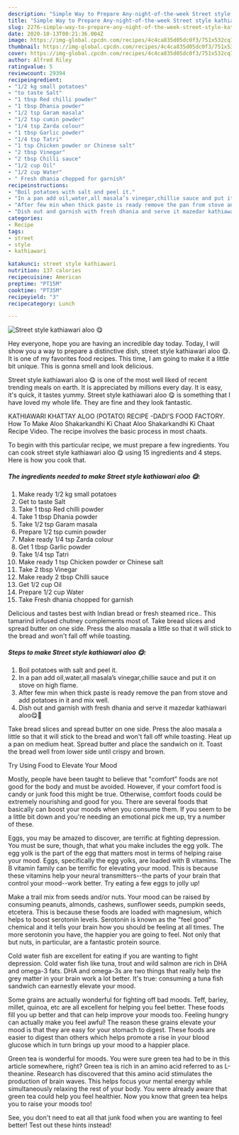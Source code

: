 ```yaml
---
description: "Simple Way to Prepare Any-night-of-the-week Street style kathiawari aloo 😋"
title: "Simple Way to Prepare Any-night-of-the-week Street style kathiawari aloo 😋"
slug: 2276-simple-way-to-prepare-any-night-of-the-week-street-style-kathiawari-aloo
date: 2020-10-13T00:21:36.004Z
image: https://img-global.cpcdn.com/recipes/4c4ca835d05dc0f3/751x532cq70/street-style-kathiawari-aloo-😋-recipe-main-photo.jpg
thumbnail: https://img-global.cpcdn.com/recipes/4c4ca835d05dc0f3/751x532cq70/street-style-kathiawari-aloo-😋-recipe-main-photo.jpg
cover: https://img-global.cpcdn.com/recipes/4c4ca835d05dc0f3/751x532cq70/street-style-kathiawari-aloo-😋-recipe-main-photo.jpg
author: Alfred Riley
ratingvalue: 5
reviewcount: 29394
recipeingredient:
- "1/2 kg small potatoes"
- "to taste Salt"
- "1 tbsp Red chilli powder"
- "1 tbsp Dhania powder"
- "1/2 tsp Garam masala"
- "1/2 tsp cumin powder"
- "1/4 tsp Zarda colour"
- "1 tbsp Garlic powder"
- "1/4 tsp Tatri"
- "1 tsp Chicken powder or Chinese salt"
- "2 tbsp Vinegar"
- "2 tbsp Chilli sauce"
- "1/2 cup Oil"
- "1/2 cup Water"
- " Fresh dhania chopped for garnish"
recipeinstructions:
- "Boil potatoes with salt and peel it."
- "In a pan add oil,water,all masala’s vinegar,chillie sauce and put it on stove on high flame."
- "After few min when thick paste is ready remove the pan from stove and add potatoes in it and mix well."
- "Dish out and garnish with fresh dhania and serve it mazedar kathiawari aloo😋🥰"
categories:
- Recipe
tags:
- street
- style
- kathiawari

katakunci: street style kathiawari 
nutrition: 137 calories
recipecuisine: American
preptime: "PT15M"
cooktime: "PT35M"
recipeyield: "3"
recipecategory: Lunch

---
```



![Street style kathiawari aloo 😋](https://img-global.cpcdn.com/recipes/4c4ca835d05dc0f3/751x532cq70/street-style-kathiawari-aloo-😋-recipe-main-photo.jpg)

Hey everyone, hope you are having an incredible day today. Today, I will show you a way to prepare a distinctive dish, street style kathiawari aloo 😋. It is one of my favorites food recipes. This time, I am going to make it a little bit unique. This is gonna smell and look delicious.

Street style kathiawari aloo 😋 is one of the most well liked of recent trending meals on earth. It is appreciated by millions every day. It is easy, it's quick, it tastes yummy. Street style kathiawari aloo 😋 is something that I have loved my whole life. They are fine and they look fantastic.

KATHIAWARI KHATTAY ALOO (POTATO) RECIPE -DADI&#39;S FOOD FACTORY. How To Make Aloo Shakarkandhi Ki Chaat Aloo Shakarkandhi Ki Chaat Recipe Video. The recipe involves the basic process in most chaats.


To begin with this particular recipe, we must prepare a few ingredients. You can cook street style kathiawari aloo 😋 using 15 ingredients and 4 steps. Here is how you cook that.

<!--inarticleads1-->

##### The ingredients needed to make Street style kathiawari aloo 😋:

1. Make ready 1/2 kg small potatoes
1. Get to taste Salt
1. Take 1 tbsp Red chilli powder
1. Take 1 tbsp Dhania powder
1. Take 1/2 tsp Garam masala
1. Prepare 1/2 tsp cumin powder
1. Make ready 1/4 tsp Zarda colour
1. Get 1 tbsp Garlic powder
1. Take 1/4 tsp Tatri
1. Make ready 1 tsp Chicken powder or Chinese salt
1. Take 2 tbsp Vinegar
1. Make ready 2 tbsp Chilli sauce
1. Get 1/2 cup Oil
1. Prepare 1/2 cup Water
1. Take  Fresh dhania chopped for garnish


Delicious and tastes best with Indian bread or fresh steamed rice.. This tamarind infused chutney complements most of. Take bread slices and spread butter on one side. Press the aloo masala a little so that it will stick to the bread and won&#39;t fall off while toasting. 

<!--inarticleads2-->

##### Steps to make Street style kathiawari aloo 😋:

1. Boil potatoes with salt and peel it.
1. In a pan add oil,water,all masala’s vinegar,chillie sauce and put it on stove on high flame.
1. After few min when thick paste is ready remove the pan from stove and add potatoes in it and mix well.
1. Dish out and garnish with fresh dhania and serve it mazedar kathiawari aloo😋🥰


Take bread slices and spread butter on one side. Press the aloo masala a little so that it will stick to the bread and won&#39;t fall off while toasting. Heat up a pan on medium heat. Spread butter and place the sandwich on it. Toast the bread well from lower side until crispy and brown. 

Try Using Food to Elevate Your Mood


Mostly, people have been taught to believe that "comfort" foods are not good for the body and must be avoided. However, if your comfort food is candy or junk food this might be true. Otherwise, comfort foods could be extremely nourishing and good for you. There are several foods that basically can boost your moods when you consume them. If you seem to be a little bit down and you're needing an emotional pick me up, try a number of these.

Eggs, you may be amazed to discover, are terrific at fighting depression. You must be sure, though, that what you make includes the egg yolk. The egg yolk is the part of the egg that matters most in terms of helping raise your mood. Eggs, specifically the egg yolks, are loaded with B vitamins. The B vitamin family can be terrific for elevating your mood. This is because these vitamins help your neural transmitters--the parts of your brain that control your mood--work better. Try eating a few eggs to jolly up!

Make a trail mix from seeds and/or nuts. Your mood can be raised by consuming peanuts, almonds, cashews, sunflower seeds, pumpkin seeds, etcetera. This is because these foods are loaded with magnesium, which helps to boost serotonin levels. Serotonin is known as the "feel good" chemical and it tells your brain how you should be feeling at all times. The more serotonin you have, the happier you are going to feel. Not only that but nuts, in particular, are a fantastic protein source.

Cold water fish are excellent for eating if you are wanting to fight depression. Cold water fish like tuna, trout and wild salmon are rich in DHA and omega-3 fats. DHA and omega-3s are two things that really help the grey matter in your brain work a lot better. It's true: consuming a tuna fish sandwich can earnestly elevate your mood. 

Some grains are actually wonderful for fighting off bad moods. Teff, barley, millet, quinoa, etc are all excellent for helping you feel better. These foods fill you up better and that can help improve your moods too. Feeling hungry can actually make you feel awful! The reason these grains elevate your mood is that they are easy for your stomach to digest. These foods are easier to digest than others which helps promote a rise in your blood glucose which in turn brings up your mood to a happier place.

Green tea is wonderful for moods. You were sure green tea had to be in this article somewhere, right? Green tea is rich in an amino acid referred to as L-theanine. Research has discovered that this amino acid stimulates the production of brain waves. This helps focus your mental energy while simultaneously relaxing the rest of your body. You were already aware that green tea could help you feel healthier. Now you know that green tea helps you to raise your moods too!

See, you don't need to eat all that junk food when you are wanting to feel better! Test out  these hints  instead!

